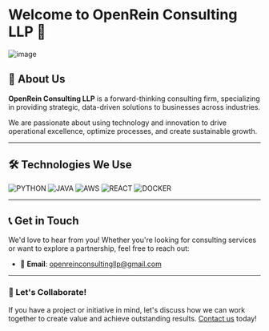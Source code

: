 # Welcome to OpenRein Consulting LLP 👋

<!-- <img src="https://github.com/user-attachments/assets/1130772b-4b12-44a8-a7c5-1a504e5beb8f" height="300" width="500"> -->
![image](https://github.com/user-attachments/assets/1130772b-4b12-44a8-a7c5-1a504e5beb8f "Unlocking Possibilities") 

## 🚀 About Us

**OpenRein Consulting LLP** is a forward-thinking consulting firm, specializing in providing strategic, data-driven solutions to businesses across industries. 

We are passionate about using technology and innovation to drive operational excellence, optimize processes, and create sustainable growth.

<!--With years of experience, we help businesses navigate their most complex challenges through tailored consulting, robust data analysis, and industry-specific expertise. -->

---

## 🛠️ Technologies We Use

![PYTHON](https://img.shields.io/badge/Python-3670A0?style=for-the-badge&logo=python&logoColor=white)
![JAVA](https://img.shields.io/badge/JAVA-FF6F00?style=for-the-badge&logo=tensorflow&logoColor=white)
![AWS](https://img.shields.io/badge/AWS-232F3E?style=for-the-badge&logo=amazon-aws&logoColor=white)
![REACT](https://img.shields.io/badge/REACT-20232A?style=for-the-badge&logo=react&logoColor=61DAFB)
![DOCKER](https://img.shields.io/badge/DOCKER-2496ED?style=for-the-badge&logo=docker&logoColor=white)

---

## 📞 Get in Touch

We'd love to hear from you! Whether you're looking for consulting services or want to explore a partnership, feel free to reach out:

- 📧 **Email**: [openreinconsultingllp@gmail.com](mailto:openreinconsultingllp@gmail.com)


---

### 🤝 Let's Collaborate!

If you have a project or initiative in mind, let's discuss how we can work together to create value and achieve outstanding results. [Contact us](mailto:openreinconsultingllp@gmail.com) today!

<!-- ![OpenRein Footer](https://yourimageurl.com/footer.png) Footer image or logo -->

